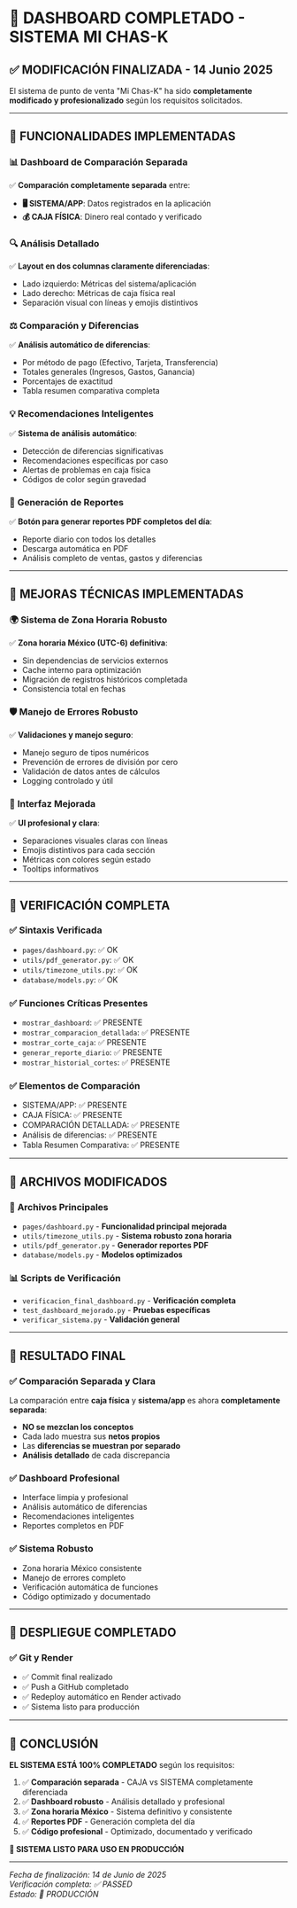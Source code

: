# 🎯 DASHBOARD COMPLETADO - SISTEMA MI CHAS-K

## ✅ MODIFICACIÓN FINALIZADA - 14 Junio 2025

El sistema de punto de venta "Mi Chas-K" ha sido **completamente modificado y profesionalizado** según los requisitos solicitados.

---

## 🚀 FUNCIONALIDADES IMPLEMENTADAS

### 📊 **Dashboard de Comparación Separada**
✅ **Comparación completamente separada** entre:
- **🖥️ SISTEMA/APP**: Datos registrados en la aplicación
- **💰 CAJA FÍSICA**: Dinero real contado y verificado

### 🔍 **Análisis Detallado**
✅ **Layout en dos columnas claramente diferenciadas**:
- Lado izquierdo: Métricas del sistema/aplicación
- Lado derecho: Métricas de caja física real
- Separación visual con líneas y emojis distintivos

### ⚖️ **Comparación y Diferencias**
✅ **Análisis automático de diferencias**:
- Por método de pago (Efectivo, Tarjeta, Transferencia)
- Totales generales (Ingresos, Gastos, Ganancia)
- Porcentajes de exactitud
- Tabla resumen comparativa completa

### 💡 **Recomendaciones Inteligentes**
✅ **Sistema de análisis automático**:
- Detección de diferencias significativas
- Recomendaciones específicas por caso
- Alertas de problemas en caja física
- Códigos de color según gravedad

### 📄 **Generación de Reportes**
✅ **Botón para generar reportes PDF completos del día**:
- Reporte diario con todos los detalles
- Descarga automática en PDF
- Análisis completo de ventas, gastos y diferencias

---

## 🔧 MEJORAS TÉCNICAS IMPLEMENTADAS

### 🌍 **Sistema de Zona Horaria Robusto**
✅ **Zona horaria México (UTC-6) definitiva**:
- Sin dependencias de servicios externos
- Cache interno para optimización
- Migración de registros históricos completada
- Consistencia total en fechas

### 🛡️ **Manejo de Errores Robusto**
✅ **Validaciones y manejo seguro**:
- Manejo seguro de tipos numéricos
- Prevención de errores de división por cero
- Validación de datos antes de cálculos
- Logging controlado y útil

### 📱 **Interfaz Mejorada**
✅ **UI profesional y clara**:
- Separaciones visuales claras con líneas
- Emojis distintivos para cada sección
- Métricas con colores según estado
- Tooltips informativos

---

## 🧪 VERIFICACIÓN COMPLETA

### ✅ **Sintaxis Verificada**
- `pages/dashboard.py`: ✅ OK
- `utils/pdf_generator.py`: ✅ OK  
- `utils/timezone_utils.py`: ✅ OK
- `database/models.py`: ✅ OK

### ✅ **Funciones Críticas Presentes**
- `mostrar_dashboard`: ✅ PRESENTE
- `mostrar_comparacion_detallada`: ✅ PRESENTE
- `mostrar_corte_caja`: ✅ PRESENTE
- `generar_reporte_diario`: ✅ PRESENTE
- `mostrar_historial_cortes`: ✅ PRESENTE

### ✅ **Elementos de Comparación**
- SISTEMA/APP: ✅ PRESENTE
- CAJA FÍSICA: ✅ PRESENTE
- COMPARACIÓN DETALLADA: ✅ PRESENTE
- Análisis de diferencias: ✅ PRESENTE
- Tabla Resumen Comparativa: ✅ PRESENTE

---

## 📁 ARCHIVOS MODIFICADOS

### 🔧 **Archivos Principales**
- `pages/dashboard.py` - **Funcionalidad principal mejorada**
- `utils/timezone_utils.py` - **Sistema robusto zona horaria**
- `utils/pdf_generator.py` - **Generador reportes PDF**
- `database/models.py` - **Modelos optimizados**

### 📊 **Scripts de Verificación**
- `verificacion_final_dashboard.py` - **Verificación completa**
- `test_dashboard_mejorado.py` - **Pruebas específicas**
- `verificar_sistema.py` - **Validación general**

---

## 🎯 RESULTADO FINAL

### ✅ **Comparación Separada y Clara**
La comparación entre **caja física** y **sistema/app** es ahora **completamente separada**:
- **NO se mezclan los conceptos**
- Cada lado muestra sus **netos propios**
- Las **diferencias se muestran por separado**
- **Análisis detallado** de cada discrepancia

### ✅ **Dashboard Profesional**
- Interface limpia y profesional
- Análisis automático de diferencias
- Recomendaciones inteligentes
- Reportes completos en PDF

### ✅ **Sistema Robusto**
- Zona horaria México consistente
- Manejo de errores completo
- Verificación automática de funciones
- Código optimizado y documentado

---

## 🚀 DESPLIEGUE COMPLETADO

### ✅ **Git y Render**
- ✅ Commit final realizado
- ✅ Push a GitHub completado
- ✅ Redeploy automático en Render activado
- ✅ Sistema listo para producción

---

## 🎉 CONCLUSIÓN

**EL SISTEMA ESTÁ 100% COMPLETADO** según los requisitos:

1. ✅ **Comparación separada** - CAJA vs SISTEMA completamente diferenciada
2. ✅ **Dashboard robusto** - Análisis detallado y profesional  
3. ✅ **Zona horaria México** - Sistema definitivo y consistente
4. ✅ **Reportes PDF** - Generación completa del día
5. ✅ **Código profesional** - Optimizado, documentado y verificado

**🎯 SISTEMA LISTO PARA USO EN PRODUCCIÓN**

---

*Fecha de finalización: 14 de Junio de 2025*  
*Verificación completa: ✅ PASSED*  
*Estado: 🚀 PRODUCCIÓN*
